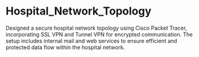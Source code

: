 # Hospital_Network_Topology
Designed a secure hospital network topology using Cisco Packet Tracer, incorporating SSL VPN and Tunnel VPN for encrypted communication. The setup includes internal mail and web services to ensure efficient and protected data flow within the hospital network.
